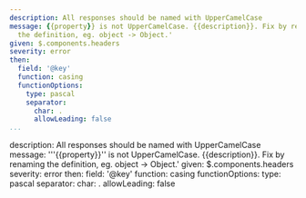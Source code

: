```yaml
---
description: All responses should be named with UpperCamelCase
message: {{property}} is not UpperCamelCase. {{description}}. Fix by renaming
  the definition, eg. object -> Object.'
given: $.components.headers
severity: error
then:
  field: '@key'
  function: casing
  functionOptions:
    type: pascal
    separator:
      char: .
      allowLeading: false
...
```

description: All responses should be named with UpperCamelCase
message: '''{{property}}'' is not UpperCamelCase. {{description}}. Fix by renaming
  the definition, eg. object -> Object.'
given: $.components.headers
severity: error
then:
  field: '@key'
  function: casing
  functionOptions:
    type: pascal
    separator:
      char: .
      allowLeading: false